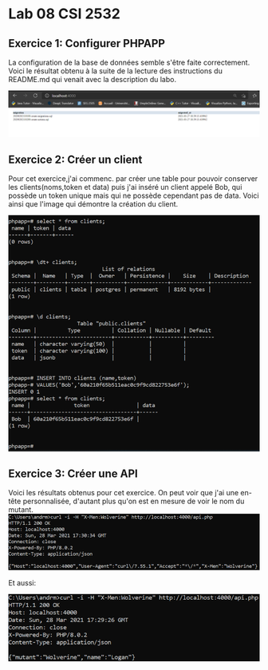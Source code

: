 # Lab 08 CSI 2532

## Exercice 1: Configurer PHPAPP

La configuration de la base de données semble s'être faite correctement. Voici le résultat obtenu à la suite de la lecture des instructions du README.md qui venait
avec la description du labo.

![Exercice_1](Images/Exercice_1.png)

## Exercice 2: Créer un client

Pour cet exercice,j'ai commenc. par créer une table pour pouvoir conserver les clients(noms,token et data) puis j'ai inséré un client appelé Bob, qui possède un token unique
mais qui ne possède cependant pas de data. Voici ainsi que l'image qui démontre la création du client.

![Exercice_2](Images/Exercice_2.png)

## Exercice 3: Créer une API

Voici les résultats obtenus pour cet exercice. On peut voir que j'ai une en-tête personnalisée, d'autant plus qu'on est en mesure de voir le nom du mutant.
![Exercice_3_1](Images/Exercice_3_1.png)

Et aussi:

![Exercice_3_2](Images/Exercice_3_2.png)
